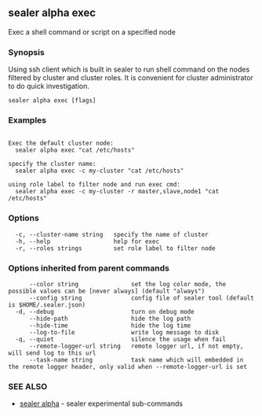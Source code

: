 ## sealer alpha exec

Exec a shell command or script on a specified node

### Synopsis

Using ssh client which is built in sealer to run shell command on the nodes filtered by cluster and cluster roles. It is convenient for cluster administrator to do quick investigation.

```
sealer alpha exec [flags]
```

### Examples

```

Exec the default cluster node:
  sealer alpha exec "cat /etc/hosts"

specify the cluster name:
  sealer alpha exec -c my-cluster "cat /etc/hosts"

using role label to filter node and run exec cmd:
  sealer alpha exec -c my-cluster -r master,slave,node1 "cat /etc/hosts"		

```

### Options

```
  -c, --cluster-name string   specify the name of cluster
  -h, --help                  help for exec
  -r, --roles strings         set role label to filter node
```

### Options inherited from parent commands

```
      --color string               set the log color mode, the possible values can be [never always] (default "always")
      --config string              config file of sealer tool (default is $HOME/.sealer.json)
  -d, --debug                      turn on debug mode
      --hide-path                  hide the log path
      --hide-time                  hide the log time
      --log-to-file                write log message to disk
  -q, --quiet                      silence the usage when fail
      --remote-logger-url string   remote logger url, if not empty, will send log to this url
      --task-name string           task name which will embedded in the remote logger header, only valid when --remote-logger-url is set
```

### SEE ALSO

* [sealer alpha](../doc/sealer_alpha.md)	 - sealer experimental sub-commands

